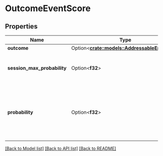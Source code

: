 # OutcomeEventScore

## Properties

Name | Type | Description | Notes
------------ | ------------- | ------------- | -------------
**outcome** | Option<[**crate::models::AddressableEntityRef**](AddressableEntityRef.md)> |  | [optional]
**session_max_probability** | Option<**f32**> | Represents the max probability reached in the session. | [optional]
**probability** | Option<**f32**> | Represents the likelihood of a customer reaching or achieving a given outcome. | [optional]

[[Back to Model list]](../README.md#documentation-for-models) [[Back to API list]](../README.md#documentation-for-api-endpoints) [[Back to README]](../README.md)


